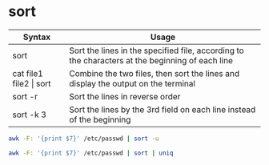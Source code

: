 # sort

| Syntax                  | Usage                                                                                           |
|-------------------------|-------------------------------------------------------------------------------------------------|
| sort <filename>         | Sort the lines in the specified file, according to the characters at the beginning of each line |
| cat file1 file2 \| sort | Combine the two files, then sort the lines and display the output on the terminal               |
| sort -r <filename>      | Sort the lines in reverse order                                                                 |
| sort -k 3 <filename>    | Sort the lines by the 3rd field on each line instead of the beginning                           |

```bash
awk -F: '{print $7}' /etc/passwd | sort -u

awk -F: '{print $7}' /etc/passwd | sort | uniq
```